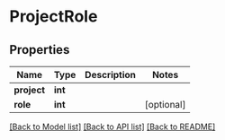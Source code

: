 # ProjectRole

## Properties
Name | Type | Description | Notes
------------ | ------------- | ------------- | -------------
**project** | **int** |  | 
**role** | **int** |  | [optional] 

[[Back to Model list]](../README.md#documentation-for-models) [[Back to API list]](../README.md#documentation-for-api-endpoints) [[Back to README]](../README.md)



